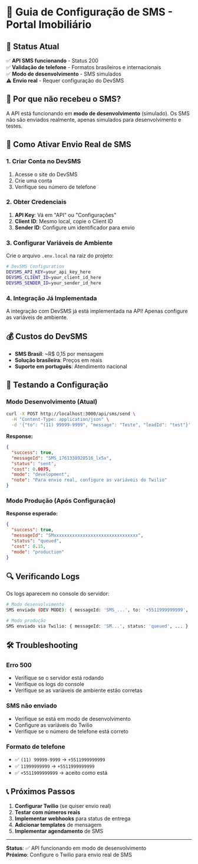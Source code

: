 # 📱 Guia de Configuração de SMS - Portal Imobiliário

## 🎯 Status Atual

✅ **API SMS funcionando** - Status 200  
✅ **Validação de telefone** - Formatos brasileiros e internacionais  
✅ **Modo de desenvolvimento** - SMS simulados  
⚠️ **Envio real** - Requer configuração do DevSMS  

## 🔧 Por que não recebeu o SMS?

A API está funcionando em **modo de desenvolvimento** (simulado). Os SMS não são enviados realmente, apenas simulados para desenvolvimento e testes.

## 🚀 Como Ativar Envio Real de SMS

### 1. Criar Conta no DevSMS

1. Acesse o site do DevSMS
2. Crie uma conta
3. Verifique seu número de telefone

### 2. Obter Credenciais

1. **API Key**: Vá em "API" ou "Configurações"
2. **Client ID**: Mesmo local, copie o Client ID
3. **Sender ID**: Configure um identificador para envio

### 3. Configurar Variáveis de Ambiente

Crie o arquivo `.env.local` na raiz do projeto:

```bash
# DevSMS Configuration
DEVSMS_API_KEY=your_api_key_here
DEVSMS_CLIENT_ID=your_client_id_here
DEVSMS_SENDER_ID=your_sender_id_here
```

### 4. Integração Já Implementada

A integração com DevSMS já está implementada na API! Apenas configure as variáveis de ambiente.

## 💰 Custos do DevSMS

- **SMS Brasil**: ~R$ 0,15 por mensagem
- **Solução brasileira**: Preços em reais
- **Suporte em português**: Atendimento nacional

## 🧪 Testando a Configuração

### Modo Desenvolvimento (Atual)
```bash
curl -X POST http://localhost:3000/api/sms/send \
  -H "Content-Type: application/json" \
  -d '{"to": "(11) 99999-9999", "message": "Teste", "leadId": "test"}'
```

**Response:**
```json
{
  "success": true,
  "messageId": "SMS_1761338920516_lx5x",
  "status": "sent",
  "cost": 0.0075,
  "mode": "development",
  "note": "Para envio real, configure as variáveis do Twilio"
}
```

### Modo Produção (Após Configuração)
**Response esperado:**
```json
{
  "success": true,
  "messageId": "SMxxxxxxxxxxxxxxxxxxxxxxxxxxxxxxxx",
  "status": "queued",
  "cost": 0.15,
  "mode": "production"
}
```

## 🔍 Verificando Logs

Os logs aparecem no console do servidor:

```bash
# Modo desenvolvimento
SMS enviado (DEV MODE): { messageId: 'SMS_...', to: '+5511999999999', ... }

# Modo produção
SMS enviado via Twilio: { messageId: 'SM...', status: 'queued', ... }
```

## 🛠️ Troubleshooting

### Erro 500
- Verifique se o servidor está rodando
- Verifique os logs do console
- Verifique se as variáveis de ambiente estão corretas

### SMS não enviado
- Verifique se está em modo de desenvolvimento
- Configure as variáveis do Twilio
- Verifique se o número de telefone está correto

### Formato de telefone
- ✅ `(11) 99999-9999` → `+5511999999999`
- ✅ `11999999999` → `+5511999999999`
- ✅ `+5511999999999` → aceito como está

## 📞 Próximos Passos

1. **Configurar Twilio** (se quiser envio real)
2. **Testar com números reais**
3. **Implementar webhooks** para status de entrega
4. **Adicionar templates** de mensagem
5. **Implementar agendamento** de SMS

---

**Status**: ✅ API funcionando em modo de desenvolvimento  
**Próximo**: Configure o Twilio para envio real de SMS
